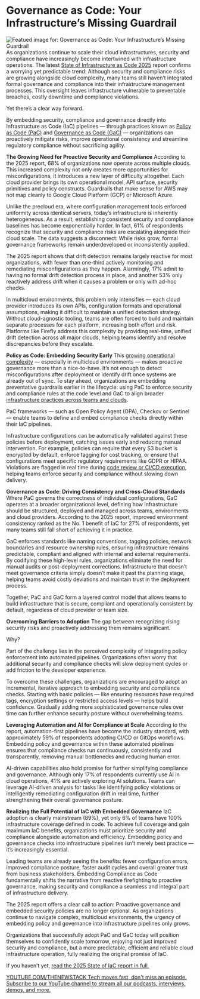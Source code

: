 # Governance as Code: Your Infrastructure’s Missing Guardrail
![Featued image for: Governance as Code: Your Infrastructure’s Missing Guardrail](https://cdn.thenewstack.io/media/2025/05/4dd7eb33-guardrail-1024x627.jpg)
As organizations continue to scale their cloud infrastructures, security and compliance have increasingly become intertwined with infrastructure operations. The latest [State of Infrastructure as Code 2025](https://www.firefly.ai/state-of-iac-2025) report confirms a worrying yet predictable trend: Although security and compliance risks are growing alongside cloud complexity, many teams still haven’t integrated formal governance and compliance into their infrastructure management processes. This oversight leaves infrastructure vulnerable to preventable breaches, costly downtime and compliance violations.

Yet there’s a clear way forward.

By embedding security, compliance and governance directly into Infrastructure as Code (IaC) pipelines — through practices known as [Policy as Code (PaC)](https://thenewstack.io/is-policy-as-code-the-cure-for-multicloud-config-chaos/) and [Governance as Code (GaC)](https://thenewstack.io/real-time-policy-enforcement-with-governance-as-code/) — organizations can proactively mitigate risks, improve operational consistency and streamline regulatory compliance without sacrificing agility.

**The Growing Need for Proactive Security and Compliance**
According to the 2025 report, 68% of organizations now operate across multiple clouds. This increased complexity not only creates more opportunities for misconfigurations, it introduces a new layer of difficulty altogether. Each cloud provider brings its own operational model, API surface, security primitives and policy constructs. Guardrails that make sense for AWS may not map cleanly to Google Cloud Platform (GCP) or Microsoft Azure.

Unlike the precloud era, where configuration management tools enforced uniformity across identical servers, today’s infrastructure is inherently heterogeneous. As a result, establishing consistent security and compliance baselines has become exponentially harder. In fact, 61% of respondents recognize that security and compliance risks are escalating alongside their cloud scale. The data suggests a disconnect: While risks grow, formal governance frameworks remain underdeveloped or inconsistently applied.

The 2025 report shows that drift detection remains largely reactive for most organizations, with fewer than one-third actively monitoring and remediating misconfigurations as they happen. Alarmingly, 17% admit to having no formal drift detection process in place, and another 53% only reactively address drift when it causes a problem or only with ad-hoc checks.

In multicloud environments, this problem only intensifies — each cloud provider introduces its own APIs, configuration formats and operational assumptions, making it difficult to maintain a unified detection strategy. Without cloud-agnostic tooling, teams are often forced to build and maintain separate processes for each platform, increasing both effort and risk. Platforms like Firefly address this complexity by providing real-time, unified drift detection across all major clouds, helping teams identify and resolve discrepancies before they escalate.

**Policy as Code: Embedding Security Early**
This [growing operational complexity](https://thenewstack.io/tackle-iac-tooling-complexity-and-growing-cloud-costs-in-2025/) — especially in multicloud environments — makes proactive governance more than a nice-to-have. It’s not enough to detect misconfigurations after deployment or identify drift once systems are already out of sync. To stay ahead, organizations are embedding preventative guardrails earlier in the lifecycle: using PaC to enforce security and compliance rules at the code level and GaC to align broader [infrastructure practices across teams and clouds](https://thenewstack.io/chaos-under-control-addressing-cloud-infrastructure-drift/).

PaC frameworks — such as Open Policy Agent (OPA), Checkov or Sentinel — enable teams to define and embed compliance checks directly within their IaC pipelines.

Infrastructure configurations can be automatically validated against these policies before deployment, catching issues early and reducing manual intervention. For example, policies can require that every S3 bucket is encrypted by default, enforce tagging for cost tracking, or ensure that configurations meet specific regulatory requirements like GDPR or HIPAA. Violations are flagged in real time during [code review or CI/CD execution](https://thenewstack.io/beyond-orchestration-a-comprehensive-approach-to-iac-strategy/), helping teams enforce security and compliance without slowing down delivery.

**Governance as Code: Driving Consistency and Cross-Cloud Standards**
Where PaC governs the correctness of individual configurations, GaC operates at a broader organizational level, defining how infrastructure should be structured, deployed and managed across teams, environments and cloud providers. According to the 2025 report, improved environment consistency ranked as the No. 1 benefit of IaC for 27% of respondents, yet many teams still fall short of achieving it in practice.

GaC enforces standards like naming conventions, tagging policies, network boundaries and resource ownership rules, ensuring infrastructure remains predictable, compliant and aligned with internal and external requirements. By codifying these high-level rules, organizations eliminate the need for manual audits or post-deployment corrections. Infrastructure that doesn’t meet governance criteria simply doesn’t make it past the planning stage, helping teams avoid costly deviations and maintain trust in the deployment process.

Together, PaC and GaC form a layered control model that allows teams to build infrastructure that is secure, compliant and operationally consistent by default, regardless of cloud provider or team size.

**Overcoming Barriers to Adoption**
The gap between recognizing rising security risks and proactively addressing them remains significant.

Why?

Part of the challenge lies in the perceived complexity of integrating policy enforcement into automated pipelines. Organizations often worry that additional security and compliance checks will slow deployment cycles or add friction to the developer experience.

To overcome these challenges, organizations are encouraged to adopt an incremental, iterative approach to embedding security and compliance checks. Starting with basic policies — like ensuring resources have required tags, encryption settings or restricted access levels — helps build confidence. Gradually adding more sophisticated governance rules over time can further enhance security posture without overwhelming teams.

**Leveraging Automation and AI for Compliance at Scale**
According to the report, automation-first pipelines have become the industry standard, with approximately 59% of respondents adopting CI/CD or GitOps workflows. Embedding policy and governance within these automated pipelines ensures that compliance checks run continuously, consistently and transparently, removing manual bottlenecks and reducing human error.

AI-driven capabilities also hold promise for further simplifying compliance and governance. Although only 17% of respondents currently use AI in cloud operations, 41% are actively exploring AI solutions. Teams can leverage AI-driven analysis for tasks like identifying policy violations or intelligently remediating configuration drift in real time, further strengthening their overall governance posture.

**Realizing the Full Potential of IaC with Embedded Governance**
IaC adoption is clearly mainstream (89%), yet only 6% of teams have 100% infrastructure coverage defined in code. To achieve full coverage and gain maximum IaC benefits, organizations must prioritize security and compliance alongside automation and efficiency. Embedding policy and governance checks into infrastructure pipelines isn’t merely best practice — it’s increasingly essential.

Leading teams are already seeing the benefits: fewer configuration errors, improved compliance posture, faster audit cycles and overall greater trust from business stakeholders. Embedding Compliance as Code fundamentally shifts the narrative from reactive firefighting to proactive governance, making security and compliance a seamless and integral part of infrastructure delivery.

The 2025 report offers a clear call to action: Proactive governance and embedded security policies are no longer optional. As organizations continue to navigate complex, multicloud environments, the urgency of embedding policy and governance into infrastructure pipelines only grows.

Organizations that successfully adopt PaC and GaC today will position themselves to confidently scale tomorrow, enjoying not just improved security and compliance, but a more predictable, efficient and reliable cloud infrastructure operation, fully realizing the original promise of IaC.

If you haven’t yet, [read the 2025 State of IaC report in full.](https://www.firefly.ai/state-of-iac-2025)

[
YOUTUBE.COM/THENEWSTACK
Tech moves fast, don't miss an episode. Subscribe to our YouTube
channel to stream all our podcasts, interviews, demos, and more.
](https://youtube.com/thenewstack?sub_confirmation=1)
